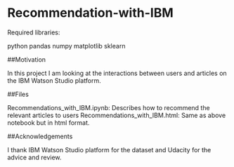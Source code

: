 # Recommendation-with-IBM

Required libraries:

python
pandas
numpy
matplotlib
sklearn

##Motivation

In this project I am looking at the interactions between users and articles on the IBM Watson Studio platform.

##Files

Recommendations_with_IBM.ipynb: Describes how to recommend the relevant articles to users Recommendations_with_IBM.html: Same as above notebook but in html format.

##Acknowledgements

I thank IBM Watson Studio platform for the dataset and Udacity for the advice and review.

